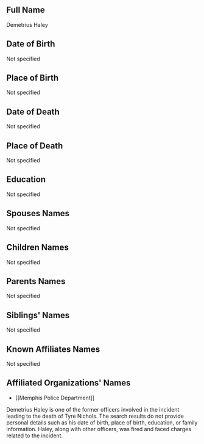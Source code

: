 ## Full Name

Demetrius Haley

## Date of Birth

Not specified

## Place of Birth

Not specified

## Date of Death

Not specified

## Place of Death

Not specified

## Education

Not specified

## Spouses Names

Not specified

## Children Names

Not specified

## Parents Names

Not specified

## Siblings' Names

Not specified

## Known Affiliates Names

Not specified

## Affiliated Organizations' Names

- [[Memphis Police Department]]

Demetrius Haley is one of the former officers involved in the incident leading to the death of Tyre Nichols. The search results do not provide personal details such as his date of birth, place of birth, education, or family information. Haley, along with other officers, was fired and faced charges related to the incident.